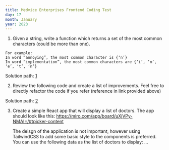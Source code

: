 ```yaml
---
title: Medvice Enterprises Frontend Coding Test
day: 17
month: January
year: 2023
---
```





1. Given a string, write a function which returns a set of the most common characters (could be more than one).
```
For example:
In word “annoying”, the most common character is {‘n’}
In word “implementation”, the most common characters are {‘i’, ‘m’, ‘e’, ‘t’, ‘n’}
```

Solution path: [1](./solutions/1.js)

2. Review the following code and create a list of improvements. Feel free to directly refactor the code if you refer (reference in link provided above)

Solution path: [2](./solutions/2.js)

3. Create a simple React app that will display a list of doctors.
    The app should look like this:
    https://miro.com/app/board/uXjVPy-NMAI=/#tpicker-content
    
    The deisgn of the application is not important, however using TailwindCSS to add some basic style to the components is preferred.
    You can use the following data as the list of doctors to display:
    ...
